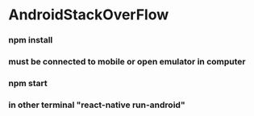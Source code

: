 # AndroidStackOverFlow
### npm install
### must be connected to mobile or open emulator in computer
### npm start
### in other terminal "react-native run-android"
